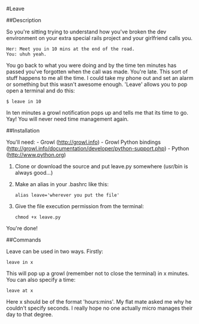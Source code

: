 #Leave

##Description

So you're sitting trying to understand how you've broken the dev environment on your extra special rails project and your girlfriend calls you.

	Her: Meet you in 10 mins at the end of the road.
	You: uhuh yeah.
	
You go back to what you were doing and by the time ten minutes has passed you've forgotten when the call was made. You're late.
This sort of stuff happens to me all the time. I could take my phone out and set an alarm or something but this wasn't awesome
enough. 'Leave' allows you to pop open a terminal and do this:

	$ leave in 10
	
In ten minutes a growl notification pops up and tells me that its time to go. Yay! You will never need time management again.

##Installation

You'll need:
	- Growl (http://growl.info)
	- Growl Python bindings (http://growl.info/documentation/developer/python-support.php)
	- Python (http://www.python.org)

1. Clone or download the source and put leave.py somewhere (usr/bin is always good...)
2. Make an alias in your .bashrc like this:
	
       alias leave='wherever you put the file'
	
3. Give the file execution permission from the terminal:
	
       chmod +x leave.py
	
You're done!

##Commands

Leave can be used in two ways. Firstly:

	leave in x
	
This will pop up a growl (remember not to close the terminal) in x minutes. You can also specify a time:

	leave at x
	
Here x should be of the format 'hours:mins'. My flat mate asked me why he couldn't specify seconds. I really hope no one actually micro manages their day to that degree.
	

	